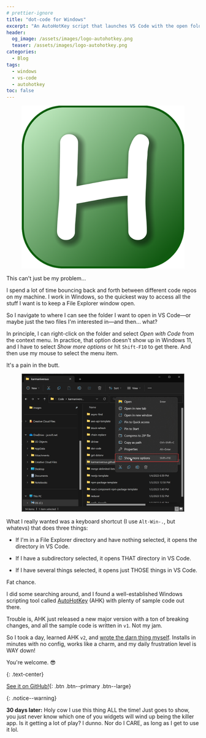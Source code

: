 ```yaml
---
# prettier-ignore
title: "dot-code for Windows"
excerpt: "An AutoHotKey script that launches VS Code with the open folder or selected files in File Explorer when you type Alt-Win-."
header:
  og_image: /assets/images/logo-autohotkey.png
  teaser: /assets/images/logo-autohotkey.png
categories:
  - Blog
tags:
  - windows
  - vs-code
  - autohotkey
toc: false
---
```


<figure class="align-left drop-image">
    <img src="/assets/images/logo-autohotkey.png">
</figure>

This can't just be my problem...

I spend a lot of time bouncing back and forth between different code repos on my machine. I work in Windows, so the quickest way to access all the stuff I want is to keep a File Explorer window open.

So I navigate to where I can see the folder I want to open in VS Code—or maybe just the two files I'm interested in—and then... what?

In principle, I can right-click on the folder and select _Open with Code_ from the context menu. In practice, that option doesn't show up in Windows 11, and I have to select _Show more options_ or hit `Shift-F10` to get there. And then use my mouse to select the menu item.

It's a pain in the butt.

<figure>
  <img src="/assets/images/file-explorer-show-more-options.png">
</figure>

What I really wanted was a keyboard shortcut (I use `Alt-Win-.`, but whatevs) that does three things:

- If I'm in a File Explorer directory and have nothing selected, it opens the directory in VS Code.

- If I have a subdirectory selected, it opens THAT directory in VS Code.

- If I have several things selected, it opens just THOSE things in VS Code.

Fat chance.

I did some searching around, and I found a well-established Windows scripting tool called [AutoHotKey](https://www.autohotkey.com/) (AHK) with plenty of sample code out there.

Trouble is, AHK just released a new major version with a ton of breaking changes, and all the sample code is written in `v1`. Not my jam.

So I took a day, learned AHK `v2`, and [wrote the darn thing myself](https://github.com/karmaniverous/dot-code). Installs in minutes with no config, works like a charm, and my daily frustration level is WAY down!

You're welcome. 😎

{: .text-center}

[See it on GitHub!](https://github.com/karmaniverous/dot-code){: .btn .btn--primary .btn--large}

{: .notice--warning}

**30 days later:** Holy cow I use this thing ALL the time! Just goes to show, you just never know which one of you widgets will wind up being the killer app. Is it getting a lot of play? I dunno. Nor do I CARE, as long as I get to use it lol.
